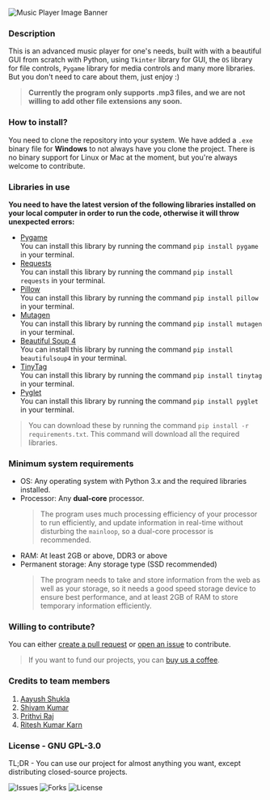 ![Music Player Image Banner](https://github.com/warrior-guys/music-player/blob/main/icons/Music%20Player%20for%20GitHub.png)

### Description
This is an advanced music player for one's needs, built with with a beautiful GUI from scratch with Python, using ```Tkinter``` library for GUI, the ```OS``` library for file controls, ```Pygame``` library for media controls and many more libraries. But you don't need to care about them, just enjoy :)
>**Currently the program only supports .mp3 files, and we are not willing to add other file extensions any soon.**

### How to install?
You need to clone the repository into your system. We have added a ```.exe``` binary file for **Windows** to not always have you clone the project. There is no binary support for Linux or Mac at the moment, but you're always welcome to contribute.

### Libraries in use
**You need to have the latest version of the following libraries installed on your local computer in order to run the code, otherwise it will throw unexpected errors:**
  - [Pygame](https://github.com/pygame/pygame)<br>You can install this library by running the command `pip install pygame` in your terminal.
  - [Requests](https://github.com/psf/requests)<br>You can install this library by running the command `pip install requests` in your terminal.
  - [Pillow](https://github.com/python-pillow/Pillow)<br>You can install this library by running the command `pip install pillow` in your terminal.
  - [Mutagen](https://github.com/quodlibet/mutagen)<br>You can install this library by running the command `pip install mutagen` in your terminal.
  - [Beautiful Soup 4](https://www.crummy.com/software/BeautifulSoup)<br>You can install this library by running the command `pip install beautifulsoup4` in your terminal.
  - [TinyTag](https://github.com/devsnd/tinytag)<br>You can install this library by running the command `pip install tinytag` in your terminal.
  - [Pyglet](https://github.com/pyglet/pyglet)<br> You can install this library by running the command `pip install pyglet` in your terminal.

  > You can download these by running the command `pip install -r requirements.txt`. This command will download all the required libraries.

### Minimum system requirements
- OS: Any operating system with Python 3.x and the required libraries installed.
- Processor: Any **dual-core** processor.
  > The program uses much processing efficiency of your processor to run efficiently, and update information in real-time without disturbing the `mainloop`, so a dual-core processor is recommended.
- RAM: At least 2GB or above, DDR3 or above
- Permanent storage: Any storage type (SSD recommended)
  > The program needs to take and store information from the web as well as your storage, so it needs a good speed storage device to ensure best performance, and at least 2GB of RAM to store temporary information efficiently.

### Willing to contribute?
You can either [create a pull request](https://github.com/warrior-guys/musical-memory/pulls) or [open an issue](https://github.com/warrior-guys/musical-memory/issues) to contribute.
> If you want to fund our projects, you can [buy us a coffee](https://www.buymeacoffee.com/warriorguys).

### Credits to team members
1. [Aayush Shukla](https://github.com/AayushShukla2006)
2. [Shivam Kumar](https://github.com/Shiva-slbs)
3. [Prithvi Raj](https://github.com/PRITHVIRAJ54)
4. [Ritesh Kumar Karn](https://github.com/riteshkumarkarn)

### License - GNU GPL-3.0
TL;DR - You can use our project for almost anything you want, except distributing closed-source projects.

![Issues](https://img.shields.io/github/issues/warrior-guys/musical-memory?style=for-the-badge) ![Forks](https://img.shields.io/github/forks/warrior-guys/musical-memory?style=for-the-badge) ![License](https://img.shields.io/github/license/warrior-guys/musical-memory?style=for-the-badge)
